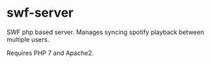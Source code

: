 # swf-server
SWF php based server. Manages syncing spotify playback between multiple users.

Requires PHP 7 and Apache2.
